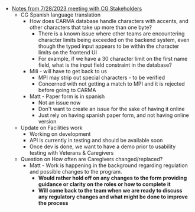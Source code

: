 - [Notes from 7/28/2023 meeting with CG Stakeholders](https://github.com/department-of-veterans-affairs/va.gov-team/blob/master/products/caregivers/Meeting%20Notes/2023-07-28%20CG%20Stakeholder%20Touchbase.md)
     - CG Spanish language translation
          - How does CARMA database handle characters with accents, and other characters that take up more than one byte?
               - There is a known issue where other teams are encountering character limits being exceeded on the backend system, even though the typed input appears to be within the character limits on the frontend UI
               - For example, if we have a 30 character limit on the first name field, what is the input field constraint in the database?
          - Mili - will have to get back to us
               - MPI may strip out special characters - to be verified
               - Concerned with not getting a match to MPI and it is rejected before going to CARMA
          - Matt - Paper form is in spanish
               - Not an issue now
               - Don't want to create an issue for the sake of having it online
               - Just rely on having spanish paper form, and not having online version
     - Update on Facilities work
          - Working on development
          - API is currently in testing and should be available soon
          - Once dev is done, we want to have a demo prior to usability testing with Veterans & Caregivers
     - Question on How often are Caregivers changed/replaced?
          - Matt - Work is happening in the background regarding regulation and possible changes to the program.
               - **Would rather hold off on any changes to the form providing guidance or clarity on the roles or how to complete it**
               - **Will come back to the team when we are ready to discuss any regulatory changes and what might be done to improve the process**
